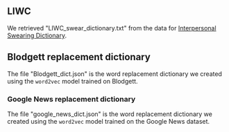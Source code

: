 ## LIWC

We retrieved "LIWC_swear_dictionary.txt" from the data for [Interpersonal Swearing Dictionary]([https://borealisdata.ca/file.xhtml?fileId=61352&version=1.1](https://borealisdata.ca/dataset.xhtml?persistentId=doi:10.5683/SP/J59UUG&version=1.1)).

## Blodgett replacement dictionary

The file "Blodgett_dict.json" is the word replacement dictionary we created using the `word2vec` model trained on Blodgett.

### Google News replacement dictionary

The file "google_news_dict.json" is the word replacement dictionary we created using the `word2vec` model trained on the Google News dataset.
